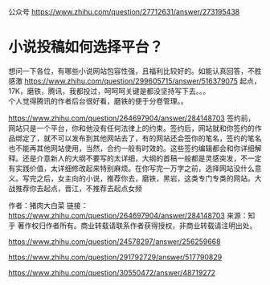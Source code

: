 
公众号
https://www.zhihu.com/question/27712631/answer/273195438
# 小说投稿如何选择平台？

想问一下各位，有哪些小说网站包容性强，且福利比较好的。如能认真回答，不胜感激
https://www.zhihu.com/question/299605715/answer/516379075
起点，17K，磨铁，腾讯，我都投过，呵呵呵关键是都没坚持写下去。。。  
个人觉得腾讯的作者后台很好看，磨铁的便于分卷管理。。


https://www.zhihu.com/question/264697904/answer/284148703 签约前，网站只是一个平台，你和他没有任何法律上的约束。签约后，网站就和你签约的作品绑定了，就不可以发布到其他网站去了，有的网站还会签你的笔名，签约的笔名也不能再其他网站使用，当然，合约一般有时效的。这些签约编辑都会和你详细解释。还是介意新人的大纲不要写的太详细，大纲的首稿一般都是灵感突发，不一定有实践价值，太详细修改起来特别麻烦。在你写完一万字之前，选择网站没什么意义。写完之后，女主向的小说，推荐你去，磨铁，黑岩，这类专门专类的网站。大战推荐你去起点，晋江，不推荐去起点女频

作者：猪肉大白菜
链接：https://www.zhihu.com/question/264697904/answer/284148703
来源：知乎
著作权归作者所有。商业转载请联系作者获得授权，非商业转载请注明出处。



https://www.zhihu.com/question/24578297/answer/256259668



https://www.zhihu.com/question/291792729/answer/517790829

https://www.zhihu.com/question/30550472/answer/48719272


















































































